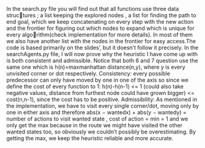 In the search.py file you will find out that all functions use three data structures ; a list keeping the explored nodes , a list for finding the path to end
goal, which we keep concatenating on every step with the new action and the
frontier for figuring out which nodes to expand which is unique for every algorithm(check implementation for more details). In most of them we also have
another list with the nodes in the frontier for easy access.The code is based
primarily on the slides’, but it doesn’t follow it precisely.
In the searchAgents.py file, I will now prove why the heuristic I have come
up with is both consistent and admissible. Notice that both 6 and 7 question
use the same one which is h(n)=maxmanhattan distance(n,y), where y is every
unvisited corner or dot respectively.
Consistency: every possible predecessor can only have moved by one in one
of the axis so since we define the cost of every function to 1: h(n)-h(n-1) <= 1
(could also take negative values, distance from furthest node could have grown
bigger) <= cost(n,n-1), since the cost has to be positive.
Admissibility: As mentioned in the implementation, we have to visit every
single corner/dot, moving only by one in either axis and therefore abs(x −
wantedx) + abs(y − wantedy) = number of actions to visit wanted state , cost
of action = min = 1 and we only get the max because in the route we might
have visited the other wanted states too, so obviously we couldn’t possibly be
overestimating. By getting the max, we keep the heuristic reliable and more
accurate.
